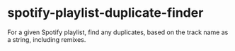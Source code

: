 # spotify-playlist-duplicate-finder
For a given Spotify playlist, find any duplicates, based on the track name as a string, including remixes.
